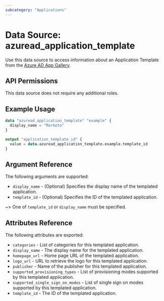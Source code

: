 ```yaml
---
subcategory: "Applications"
---
```


# Data Source: azuread_application_template

Use this data source to access information about an Application Template from the [Azure AD App Gallery](https://azuremarketplace.microsoft.com/en-US/marketplace/apps/category/azure-active-directory-apps).

## API Permissions

This data source does not require any additional roles.

## Example Usage

```terraform
data "azuread_application_template" "example" {
  display_name = "Marketo"
}

output "application_template_id" {
  value = data.azuread_application_template.example.template_id
}
```

## Argument Reference

The following arguments are supported:

* `display_name` - (Optional) Specifies the display name of the templated application.
* `template_id` - (Optional) Specifies the ID of the templated application.

~> One of `template_id` or `display_name` must be specified.

## Attributes Reference

The following attributes are exported:

* `categories` - List of categories for this templated application.
* `display_name` - The display name for the templated application.
* `homepage_url` - Home page URL of the templated application.
* `logo_url` - URL to retrieve the logo for this templated application.
* `publisher` - Name of the publisher for this templated application.
* `supported_provisioning_types` - List of provisioning modes supported by this templated application.
* `supported_single_sign_on_modes` - List of single sign on modes supported by this templated application.
* `template_id` - The ID of the templated application.
